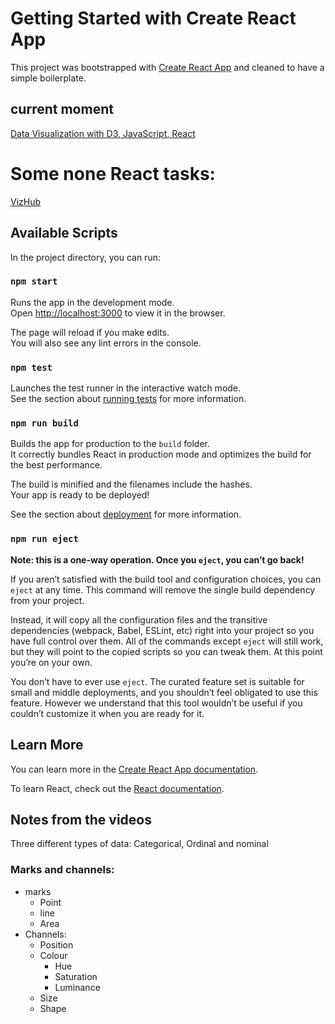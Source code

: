 # Getting Started with Create React App

This project was bootstrapped with [Create React App](https://github.com/facebook/create-react-app) and cleaned to have a simple boilerplate.

## current moment

[Data Visualization with D3, JavaScript, React](https://youtu.be/2LhoCfjm8R4?t=22513)

# Some none React tasks:

[VizHub](https://vizhub.com/anibalmgr/19dc66a5ecf745fca04c93c73d13ab4f?edit=files&file=viz.js)

## Available Scripts

In the project directory, you can run:

### `npm start`

Runs the app in the development mode.\
Open [http://localhost:3000](http://localhost:3000) to view it in the browser.

The page will reload if you make edits.\
You will also see any lint errors in the console.

### `npm test`

Launches the test runner in the interactive watch mode.\
See the section about [running tests](https://facebook.github.io/create-react-app/docs/running-tests) for more information.

### `npm run build`

Builds the app for production to the `build` folder.\
It correctly bundles React in production mode and optimizes the build for the best performance.

The build is minified and the filenames include the hashes.\
Your app is ready to be deployed!

See the section about [deployment](https://facebook.github.io/create-react-app/docs/deployment) for more information.

### `npm run eject`

**Note: this is a one-way operation. Once you `eject`, you can’t go back!**

If you aren’t satisfied with the build tool and configuration choices, you can `eject` at any time. This command will remove the single build dependency from your project.

Instead, it will copy all the configuration files and the transitive dependencies (webpack, Babel, ESLint, etc) right into your project so you have full control over them. All of the commands except `eject` will still work, but they will point to the copied scripts so you can tweak them. At this point you’re on your own.

You don’t have to ever use `eject`. The curated feature set is suitable for small and middle deployments, and you shouldn’t feel obligated to use this feature. However we understand that this tool wouldn’t be useful if you couldn’t customize it when you are ready for it.

## Learn More

You can learn more in the [Create React App documentation](https://facebook.github.io/create-react-app/docs/getting-started).

To learn React, check out the [React documentation](https://reactjs.org/).

## Notes from the videos

Three different types of data: Categorical, Ordinal and nominal

### Marks and channels:

- marks
  - Point
  - line
  - Area
- Channels:
  - Position
  - Colour
    - Hue
    - Saturation
    - Luminance
  - Size
  - Shape
